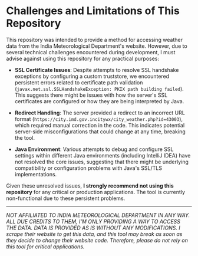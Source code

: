 # Challenges and Limitations of This Repository

This repository was intended to provide a method for accessing weather data from the India Meteorological Department's website. However, due to several technical challenges encountered during development, I must advise against using this repository for any practical purposes:

- **SSL Certificate Issues**: Despite attempts to resolve SSL handshake exceptions by configuring a custom truststore, we encountered persistent errors related to certificate path validation (`javax.net.ssl.SSLHandshakeException: PKIX path building failed`). This suggests there might be issues with how the server's SSL certificates are configured or how they are being interpreted by Java.

- **Redirect Handling**: The server provided a redirect to an incorrect URL format (`https://city.imd.gov.incitywx/city_weather.php?id=43003`), which required manual correction in the code. This indicates potential server-side misconfigurations that could change at any time, breaking the tool.

- **Java Environment**: Various attempts to debug and configure SSL settings within different Java environments (including IntelliJ IDEA) have not resolved the core issues, suggesting that there might be underlying compatibility or configuration problems with Java's SSL/TLS implementations.

Given these unresolved issues, **I strongly recommend not using this repository** for any critical or production applications. The tool is currently non-functional due to these persistent problems.

---

_NOT AFFILIATED TO INDIA METEOROLOGICAL DEPARTMENT IN ANY WAY. ALL DUE CREDITS TO THEM, I'M ONLY PROVIDING A WAY TO ACCESS THE DATA. DATA IS PROVIDED AS IS WITHOUT ANY MODIFICATIONS. I scrape their website to get this data, and this tool may break as soon as they decide to change their website code. Therefore, please do not rely on this tool for critical applications._
